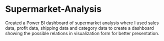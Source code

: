 # Supermarket-Analysis
Created a Power BI dashboard of supermarket analysis where I used sales data, profit data, shipping data and category data to create a dashboard showing the possible relations in visualization form for better presentation.
